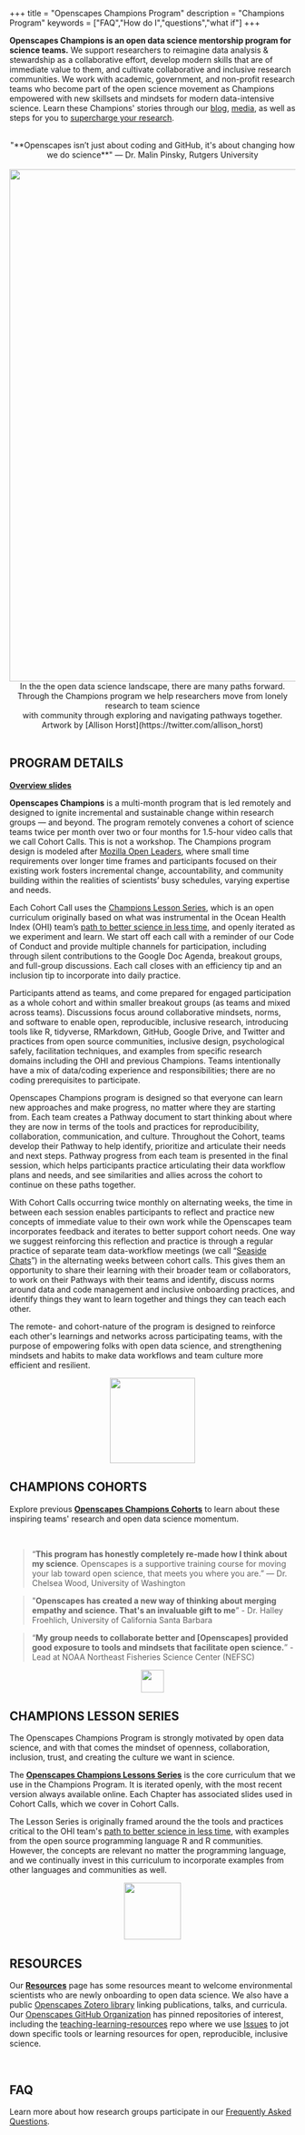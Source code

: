 +++
title = "Openscapes Champions Program"
description = "Champions Program"
keywords = ["FAQ","How do I","questions","what if"]
+++


**Openscapes Champions is an open data science mentorship program for science teams.** We support researchers to reimagine data analysis & stewardship as a collaborative effort, develop modern skills that are of immediate value to them, and cultivate collaborative and inclusive research communities. We work with academic, government, and non-profit research teams who become part of the open science movement as Champions empowered with new skillsets and mindsets for modern data-intensive science. Learn these Champions' stories through our [blog](/blog/tags/case-study/), [media](/media), as well as steps for you to [supercharge your research](https://www.nature.com/articles/d41586-019-03335-4). 

<br>

<center>"**Openscapes isn’t just about coding and GitHub, it's about changing how we do science**" — Dr. Malin Pinsky, Rutgers University </center>

<br>
<center>
  <img src="/img/horst_openscapes_champions.jpg" width="900px"></a>
   <figcaption>In the the open data science landscape, there are many paths forward. <br> Through the Champions program we help researchers move from lonely research to team science <br>with community through exploring and navigating pathways together. Artwork by [Allison Horst](https://twitter.com/allison_horst) </figcaption>
</center>
<br>

<!---
## PURPOSE

Many researchers 
We know that daily demands leave little time for researchers to transition to better data practices and open science, which can be lonely and overwhelming. 

Openscapes Champions is an open data science mentorship program for research groups. Centered around collaborative coding and open science, we meet scientists where they are and help develop habits and mindsets to make data workflows and team culture more efficient and resilient.

Openscapes empowers scientists by:

- mentoring them to become champions for open practices
- supporting them to improve open practices within their research groups and campuses
- amplifying their stories and successes, and enabling them as leaders


--->

<!---
https://bids.berkeley.edu/news/new-report-career-paths-and-prospects-academic-data-science--->

<!---

<center><img src="/img/horst_openscapes_desert_agave.png" width="100px"></center>

## OUTCOMES

Openscapes Champions work towards building an efficient, open culture within their research groups, and modeling that behavior to broader campus and science communities.

Openscapes Champions will be better equipped to:

- promote open data science practices in their research groups and beyond
- enable an open culture in their research group, such as having
  - dedicated “data workflow” lab meetings
  - stated code of conduct or lab philosophy
  - beginnings of a research group roadmap of shared practices for data workflows
- cultivate a local community of practice through study groups on campus (example: [Eco-Data-Science](http://eco-data-science.github.io/))

<center><img src="/img/horst_openscapes_desert_tortoise.png" width="100px"></center>

## PROCESS

--->

<!---
Each Champions Cohort includes 7-10 research groups, with 2-5 individuals per research group actively participating through video calls. Importantly, research group leads (faculty, lecturers, program managers, etc) and members (students, analysts, lab managers, etc.) participate together so that: 

- everyone sees and values what is possible with open data science
- leads support and enable members to invest time in learning skills and developing shared workflows
- members have agency and pathways to incorporate open data science concepts into their work
- everyone champions open data science and contributes to growing the community of practice within the research group, institution, and beyond

--->

## PROGRAM DETAILS

[**Overview slides**](https://docs.google.com/presentation/d/e/2PACX-1vRQEGsjdnaIWovo1QTo7oZnMzfuOzlTujObHAa0B2maRioRdpvkr8P7fEzDTD98yTs7j6w3sc_DQ9Zi/pub?start=false&loop=false&delayms=3000
)

**Openscapes Champions** is a multi-month program that is led remotely and designed to ignite incremental and sustainable change within research groups — and beyond. The program remotely convenes a cohort of science teams twice per month over two or four months for 1.5-hour video calls that we call Cohort Calls. This is not a workshop. The Champions program design is modeled after [Mozilla Open Leaders](https://foundation.mozilla.org/en/initiatives/mozilla-open-leaders/fork-open-leaders/), where small time requirements over longer time frames and participants focused on their existing work fosters incremental change, accountability, and community building within the realities of scientists’ busy schedules, varying expertise and needs. 

Each Cohort Call uses the [Champions Lesson Series](https://openscapes.github.io/series/), which is an open curriculum originally based on what was instrumental in the Ocean Health Index (OHI) team’s [path to better science in less time](https://www.nature.com/articles/s41559-017-0160), and openly iterated as we experiment and learn. We start off each call with a reminder of our Code of Conduct and provide multiple channels for participation, including through silent contributions to the Google Doc Agenda, breakout groups, and full-group discussions. Each call closes with an efficiency tip and an inclusion tip to incorporate into daily practice.

Participants attend as teams, and come prepared for engaged participation as a whole cohort and within smaller breakout groups (as teams and mixed across teams). Discussions focus around collaborative mindsets, norms, and software to enable open, reproducible, inclusive research, introducing tools like R, tidyverse, RMarkdown, GitHub, Google Drive, and Twitter and practices from open source communities, inclusive design, psychological safely, facilitation techniques, and examples from specific research domains including the OHI and previous Champions. Teams intentionally have a mix of data/coding experience and responsibilities; there are no coding prerequisites to participate. 

Openscapes Champions program is designed so that everyone can learn new approaches and make progress, no matter where they are starting from. Each team creates a Pathway document to start thinking about where they are now in terms of the tools and practices for reproducibility, collaboration, communication, and culture. Throughout the Cohort, teams develop their Pathway to help identify, prioritize and articulate their needs and next steps. Pathway progress from each team is presented in the final session, which helps participants practice articulating their data workflow plans and needs, and see similarities and allies across the cohort to continue on these paths together.

With Cohort Calls occurring twice monthly on alternating weeks, the time in between each session enables participants to reflect and practice new concepts of immediate value to their own work while the Openscapes team incorporates feedback and iterates to better support cohort needs. One way we suggest reinforcing this reflection and practice is through a regular practice of separate team data-workflow meetings (we call “[Seaside Chats](https://www.openscapes.org/blog/2019/03/10/seaside-chats/)”) in the alternating weeks between cohort calls. This gives them an opportunity to share their learning with their broader team or collaborators, to work on their Pathways with their teams and identify, discuss norms around data and code management and inclusive onboarding practices, and identify things they want to learn together and things they can teach each other. 

The remote- and cohort-nature of the program is designed to reinforce each other's learnings and networks across participating teams, with the purpose of empowering folks with open data science, and strengthening mindsets and habits to make data workflows and team culture more efficient and resilient.

<!---

The program is modeled after [Mozilla Open Leaders](https://foundation.mozilla.org/en/opportunity/mozilla-open-leaders/), which provides training, mentorship, and best practices for working and leading in an open way.

--->

<center><img src="/img/horst_openscapes_desert_snake.png" width="150px"></center>

## CHAMPIONS COHORTS 

Explore previous [**Openscapes Champions Cohorts**](https://openscapes.github.io/events/#category:Champions_Cohort) to learn about these inspiring teams' research and open data science momentum.

<br> 

> “**This program has honestly completely re-made how I think about my science**. Openscapes is a supportive training course for moving your lab toward open science, that meets you where you are.”  — Dr. Chelsea Wood, University of Washington  


<!-- break --> 

>"**Openscapes has created a new way of thinking about merging empathy and science. That's an invaluable gift to me**” - Dr. Halley Froehlich, University of California Santa Barbara

<!-- break -->

> “**My group needs to collaborate better and [Openscapes] provided good exposure to tools and mindsets that facilitate open science.**” - Lead at NOAA Northeast Fisheries Science Center (NEFSC)

<center><img src="/img/horst_openscapes_desert_cactus.png" width="40px"></center>


## CHAMPIONS LESSON SERIES

The Openscapes Champions Program is strongly motivated by open data science, and with that comes the mindset of openness, collaboration, inclusion, trust, and creating the culture we want in science. 

The [**Openscapes Champions Lessons Series**](https://openscapes.github.io/series/) is the core curriculum that we use in the Champions Program. It is iterated openly, with the most recent version always available online. Each Chapter has associated slides used in Cohort Calls, which we cover in Cohort Calls.

The Lesson Series is originally framed around the the tools and practices critical to the OHI team's [path to better science in less time](https://www.nature.com/articles/s41559-017-0160), with examples from the open source programming language R and R communities. However, the concepts are relevant no matter the programming language, and we continually invest in this curriculum to incorporate examples from other languages and communities as well.

<center><img src="/img/horst_openscapes_desert_roadrunner.png" width="100px"></center>

## RESOURCES

Our [**Resources**](/resources) page has some resources meant to welcome environmental scientists who are newly onboarding to open data science. We also have a public [Openscapes Zotero library](https://www.zotero.org/groups/4118402/openscapes/library) linking publications, talks, and curricula. Our [Openscapes GitHub Organization](https://github.com/openscapes) has pinned repositories of interest, including the [teaching-learning-resources](https://github.com/openscapes/teaching-learning-resources) repo where we use [Issues]([teaching-learning-resources](https://github.com/openscapes/teaching-learning-resources/issues)) to jot down specific tools or learning resources for open, reproducible, inclusive science.

<br>

## FAQ

Learn more about how research groups participate in our [Frequently Asked Questions](/faq). 

<br>

